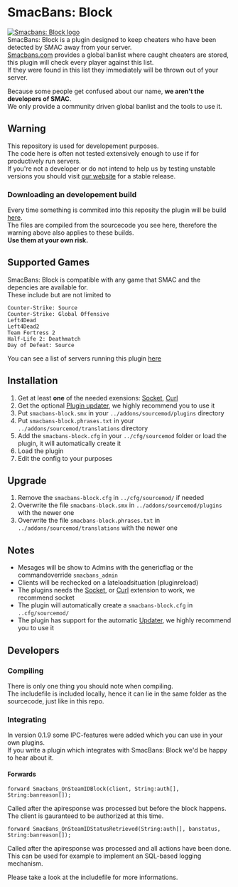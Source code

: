 # SmacBans: Block

[![Smacbans: Block logo](https://www.smacbans.com/images/plugin.png)](http://smacbans.com)  
SmacBans: Block is a plugin designed to keep cheaters who have been detected by SMAC away from your server.  
[Smacbans.com](http://smacbans.com) provides a global banlist where caught cheaters are stored, this plugin will check every player against this list.  
If they were found in this list they immediately will be thrown out of your server.  

Because some people get confused about our name, **we aren't the developers of SMAC**.  
We only provide a community driven global banlist and the tools to use it.


## Warning
This repository is used for developement purposes.  
The code here is often not tested extensively enough to use if for productively run servers.  
If you're not a developer or do not intend to help us by testing unstable versions you should visit [our website](http://smacbans.com) for a stable release.  

### Downloading an developement build
Every time something is commited into this reposity the plugin will be build [here](http://vs.gugyclan.eu:8000/job/SmacBans-Block/).  
The files are compiled from the sourcecode you see here, therefore the warning above also applies to these builds.  
**Use them at your own risk.**


## Supported Games
SmacBans: Block is compatible with any game that SMAC and the depencies are available for.  
These include but are not limited to

    Counter-Strike: Source
    Counter-Strike: Global Offensive
    Left4Dead
    Left4Dead2
    Team Fortress 2
    Half-Life 2: Deathmatch
    Day of Defeat: Source

You can see a list of servers running this plugin [here](http://www.game-monitor.com/search.php?vars=smacbans_block_version)


## Installation
1. Get at least **one** of the needed exensions: [Socket](http://forums.alliedmods.net/showthread.php?t=67640), [Curl](http://forums.alliedmods.net/showthread.php?t=152216)  
2. Get the optional [Plugin updater](http://forums.alliedmods.net/showthread.php?t=169095), we highly recommend you to use it  
3. Put `smacbans-block.smx` in your `../addons/sourcemod/plugins` directory  
4. Put `smacbans-block.phrases.txt` in your `../addons/sourcemod/translations` directory  
5. Add the `smacbans-block.cfg` in your `../cfg/sourcemod` folder or load the plugin, it will automatically create it  
6. Load the plugin  
7. Edit the config to your purposes


## Upgrade
1. Remove the `smacbans-block.cfg` in `../cfg/sourcemod/` if needed
2. Overwrite the file `smacbans-block.smx` in `../addons/sourcemod/plugins` with the newer one
3. Overwrite the file `smacbans-block.phrases.txt` in `../addons/sourcemod/translations` with the newer one


## Notes
* Mesages will be show to Admins with the genericflag or the commandoverride `smacbans_admin`  
* Clients will be rechecked on a lateloadsituation (pluginreload)  
* The plugins needs the [Socket](http://forums.alliedmods.net/showthread.php?t=67640), or [Curl](http://forums.alliedmods.net/showthread.php?t=152216)  extension to work, we recommend socket   
* The plugin will automatically create a `smacbans-block.cfg` in `..cfg/sourcemod/`  
* The plugin has support for the automatic [Updater](http://forums.alliedmods.net/showthread.php?t=169095), we highly recommend you to use it

## Developers

### Compiling
There is only one thing you should note when compiling.  
The includefile is included locally, hence it can lie in the same folder as the sourcecode, just like in this repo.

### Integrating
In version 0.1.9 some IPC-features were added which you can use in your own plugins.  
If you write a plugin which integrates with SmacBans: Block we'd be happy to hear about it.  

#### Forwards

    forward Smacbans_OnSteamIDBlock(client, String:auth[], String:banreason[]);
Called after the apiresponse was processed but before the block happens.  
The client is gauranteed to be authorized at this time.


    forward SmacBans_OnSteamIDStatusRetrieved(String:auth[], banstatus, String:banreason[]);
Called after the apiresponse was processed and all actions have been done.  
This can be used for example to implement an SQL-based logging mechanism.

Please take a look at the includefile for more informations.
